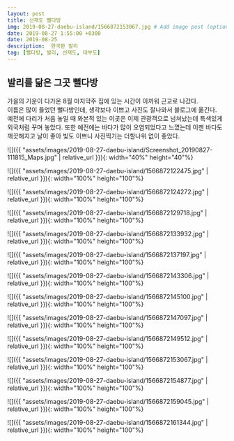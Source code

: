 ```yaml
---
layout: post
title: 선재도 뻘다방
img: 2019-08-27-daebu-island/1566872153067.jpg # Add image post (optional)
date: 2019-08-27 1:55:00 +0300
date: 2019-08-25
description:  한국판 발리
tag: [뻘다방, 발리, 선재도, 대부도]
---
```


## 발리를 닮은 그곳 뻘다방

가을의 기운이 다가온 8월 마지막주 집에 있는 시간이 아까워 근교로 나갔다.  
이름은 많이 들었던 뻘다방인데, 생각보다 이쁘고 사진도 잘나와서 블로그에 옮긴다.  
예전에 다리가 처음 놓일 때 와본적 있는 이곳은 이제 관광객으로 넘쳐났는데 특색있게 외국처럼 꾸며 놓았다. 또한 예전에는 바다가 많이 오염되었다고 느꼈는데 이젠 바다도 깨끗해지고 날이 좋아 빛도 이쁘니 사진찍기는 더할나위 없이 좋았다.

![]({{ "assets/images/2019-08-27-daebu-island/Screenshot_20190827-111815_Maps.jpg" | relative_url }}){: width="40%" height="40"%}

![]({{ "assets/images/2019-08-27-daebu-island/1566872122475.jpg" | relative_url }}){: width="100%" height="100"%}

![]({{ "assets/images/2019-08-27-daebu-island/1566872124272.jpg" | relative_url }}){: width="100%" height="100"%}

![]({{ "assets/images/2019-08-27-daebu-island/1566872129718.jpg" | relative_url }}){: width="100%" height="100"%}

![]({{ "assets/images/2019-08-27-daebu-island/1566872133932.jpg" | relative_url }}){: width="100%" height="100"%}

![]({{ "assets/images/2019-08-27-daebu-island/1566872137197.jpg" | relative_url }}){: width="100%" height="100"%}

![]({{ "assets/images/2019-08-27-daebu-island/1566872143306.jpg" | relative_url }}){: width="100%" height="100"%}

![]({{ "assets/images/2019-08-27-daebu-island/1566872145100.jpg" | relative_url }}){: width="100%" height="100"%}

![]({{ "assets/images/2019-08-27-daebu-island/1566872147097.jpg" | relative_url }}){: width="100%" height="100"%}

![]({{ "assets/images/2019-08-27-daebu-island/1566872149512.jpg" | relative_url }}){: width="100%" height="100"%}

![]({{ "assets/images/2019-08-27-daebu-island/1566872153067.jpg" | relative_url }}){: width="100%" height="100"%}

![]({{ "assets/images/2019-08-27-daebu-island/1566872154877.jpg" | relative_url }}){: width="100%" height="100"%}

![]({{ "assets/images/2019-08-27-daebu-island/1566872159045.jpg" | relative_url }}){: width="100%" height="100"%}

![]({{ "assets/images/2019-08-27-daebu-island/1566872161344.jpg" | relative_url }}){: width="100%" height="100"%}
